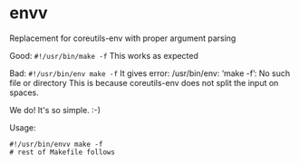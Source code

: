 # envv
Replacement for coreutils-env with proper argument parsing

Good: `#!/usr/bin/make -f`
This works as expected

Bad: `#!/usr/bin/env make -f`
It gives error: /usr/bin/env: ‘make -f’: No such file or directory
This is because coreutils-env does not split the input on spaces.

We do! It's so simple. :-)

Usage:
```
#!/usr/bin/envv make -f
# rest of Makefile follows
```
